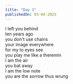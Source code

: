 ```yaml
---
title: "Day 1"
publishedOn: 03-04-2025
---
```


I left you behind  
ten years ago  
you don't use chains  
your image everywhere  
for my to eyes see  
you play me like a theremin  
I am the air  
you bat away  
I am the low note  
you are the sorrow thus wrung
